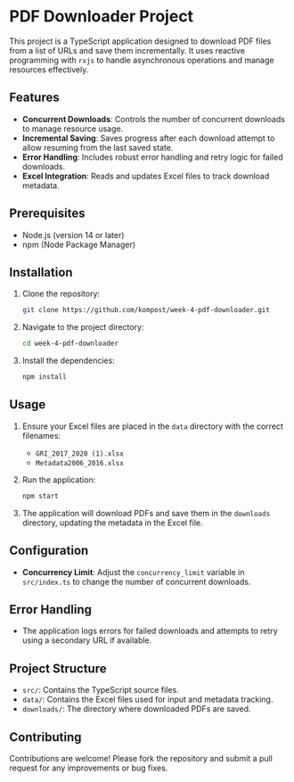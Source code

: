 # PDF Downloader Project

This project is a TypeScript application designed to download PDF files from a list of URLs and save them incrementally. It uses reactive programming with `rxjs` to handle asynchronous operations and manage resources effectively.

## Features

- **Concurrent Downloads**: Controls the number of concurrent downloads to manage resource usage.
- **Incremental Saving**: Saves progress after each download attempt to allow resuming from the last saved state.
- **Error Handling**: Includes robust error handling and retry logic for failed downloads.
- **Excel Integration**: Reads and updates Excel files to track download metadata.

## Prerequisites

- Node.js (version 14 or later)
- npm (Node Package Manager)

## Installation

1. Clone the repository:
   ```bash
   git clone https://github.com/kompost/week-4-pdf-downloader.git
   ```

2. Navigate to the project directory:
   ```bash
   cd week-4-pdf-downloader
   ```

3. Install the dependencies:
   ```bash
   npm install
   ```

## Usage

1. Ensure your Excel files are placed in the `data` directory with the correct filenames:
   - `GRI_2017_2020 (1).xlsx`
   - `Metadata2006_2016.xlsx`

2. Run the application:
   ```bash
   npm start
   ```

3. The application will download PDFs and save them in the `downloads` directory, updating the metadata in the Excel file.

## Configuration

- **Concurrency Limit**: Adjust the `concurrency_limit` variable in `src/index.ts` to change the number of concurrent downloads.

## Error Handling

- The application logs errors for failed downloads and attempts to retry using a secondary URL if available.

## Project Structure

- `src/`: Contains the TypeScript source files.
- `data/`: Contains the Excel files used for input and metadata tracking.
- `downloads/`: The directory where downloaded PDFs are saved.

## Contributing

Contributions are welcome! Please fork the repository and submit a pull request for any improvements or bug fixes.


